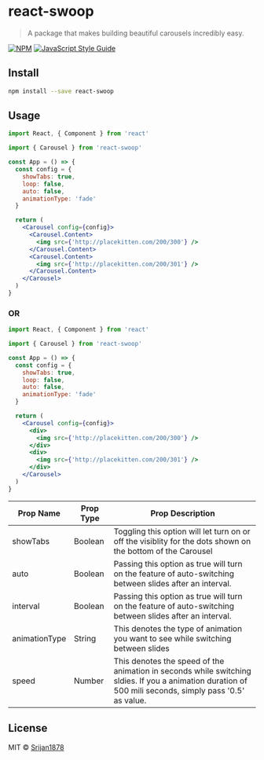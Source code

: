 # react-swoop

> A package that makes building beautiful carousels incredibly easy.

[![NPM](https://img.shields.io/npm/v/react-image-carousel.svg)](https://www.npmjs.com/package/react-image-carousel) [![JavaScript Style Guide](https://img.shields.io/badge/code_style-standard-brightgreen.svg)](https://standardjs.com)

## Install

```bash
npm install --save react-swoop
```

## Usage

```jsx
import React, { Component } from 'react'

import { Carousel } from 'react-swoop'

const App = () => {
  const config = {
    showTabs: true,
    loop: false,
    auto: false,
    animationType: 'fade'
  }

  return (
    <Carousel config={config}>
      <Carousel.Content>
        <img src={'http://placekitten.com/200/300'} />
      </Carousel.Content>
      <Carousel.Content>
        <img src={'http://placekitten.com/200/301'} />
      </Carousel.Content>
    </Carousel>
  )
}
```

<h3>OR</h3>

```jsx
import React, { Component } from 'react'

import { Carousel } from 'react-swoop'

const App = () => {
  const config = {
    showTabs: true,
    loop: false,
    auto: false,
    animationType: 'fade'
  }

  return (
    <Carousel config={config}>
      <div>
        <img src={'http://placekitten.com/200/300'} />
      </div>
      <div>
        <img src={'http://placekitten.com/200/301'} />
      </div>
    </Carousel>
  )
}
```
  <table>
    <thead>
      <th>Prop Name</th>
      <th>Prop Type</th>
      <th>Prop Description</th>
    </thead>
    <tbody>
    <tr>
    <td>showTabs</td>
    <td>Boolean</td>
    <td>Toggling this option will let turn on or off the visiblity for the dots shown on the bottom of the Carousel</td>
    </tr>
    <tr>
    <td>auto</td>
    <td>Boolean</td>
    <td>Passing this option as true will turn on the feature of auto-switching between slides after an interval.</td>
    </tr>
    <tr>
    <td>interval</td>
    <td>Boolean</td>
    <td>Passing this option as true will turn on the feature of auto-switching between slides after an interval.</td>
    </tr>
    <tr>
    <td>animationType</td>
    <td>String</td>
    <td>This denotes the type of animation you want to see while switching between slides</td>
    </tr>
    <tr>
    <td>speed</td>
    <td>Number</td>
    <td>This denotes the speed of the animation in seconds while switching sldies. If you a animation duration of 500 mili seconds, simply pass '0.5' as value.</td>
    </tr>
    </tbody>
  </table>

## License

MIT © [Srijan1878](https://github.com/Srijan1878)
